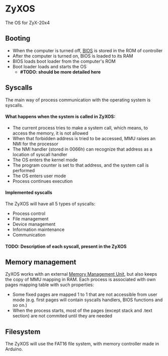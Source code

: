# ZyXOS
The OS for ZyX-20x4

## Booting

- When the computer is turned off, [BIOS](https://github.com/Z20x4/ZyX-20x4/tree/master/Firmware/bios) is stored in the ROM of controller
- After the computer is turned on, BIOS is loaded to its RAM
- BIOS loads boot loader from the computer's ROM
- Boot loader loads and starts the OS
  - **#TODO: should be more detailed here**


## Syscalls

The main way of process communication with the operating system is syscalls.

#### What happens when the system is called in ZyXOS:
- The current process tries to make a system call, which means, to access the memory, it is not allowed
- When that  forbidden address is tried to be accessed, MMU raises an NMI for the processor
- The NMI handler (stored in 0066h) can recognize that address as a location of syscall handler
- The OS enters the kernel mode
- The program counter is set to that address, and the system call is performed
- The OS enters user mode
- Process continues execution



#### Implemented syscalls

The ZyXOS will have all 5 types of syscalls: 
- Process control
- File management
- Device management
- Information maintenance
- Communication

#### TODO: Description of each syscall, present in the ZyXOS


## Memory management

ZyXOS works with an external [Memory Management Unit](https://github.com/Z20x4/FPGA), but also keeps the copy of MMU mapping in RAM.
Each process is associated with own pages mapping table with such properties:
- Some fixed pages are mapped 1 to 1 that are not accessible from user mode (e.g. first pages will contain syscalls handlers, BIOS functions and so on.)
- When the process starts, most of the pages (except stack and .text section) are not commited until they are needed 


## Filesystem

The ZyXOS will use the FAT16 file system, with memory controller made in Arduino.
